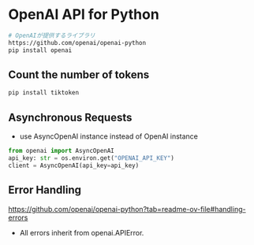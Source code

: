 # OpenAI API for Python
```bash
# OpenAIが提供するライブラリ
https://github.com/openai/openai-python
pip install openai
```

## Count the number of tokens
```bash
pip install tiktoken
```



## Asynchronous Requests
- use AsyncOpenAI instance instead of OpenAI instance
```python  
from openai import AsyncOpenAI
api_key: str = os.environ.get("OPENAI_API_KEY")
client = AsyncOpenAI(api_key=api_key)
```

## Error Handling
https://github.com/openai/openai-python?tab=readme-ov-file#handling-errors
- All errors inherit from openai.APIError.